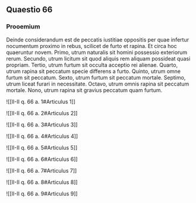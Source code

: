 ## Quaestio 66

### Prooemium

Deinde considerandum est de peccatis iustitiae oppositis per quae infertur nocumentum proximo in rebus, scilicet de furto et rapina. Et circa hoc quaeruntur novem. Primo, utrum naturalis sit homini possessio exteriorum rerum. Secundo, utrum licitum sit quod aliquis rem aliquam possideat quasi propriam. Tertio, utrum furtum sit occulta acceptio rei alienae. Quarto, utrum rapina sit peccatum specie differens a furto. Quinto, utrum omne furtum sit peccatum. Sexto, utrum furtum sit peccatum mortale. Septimo, utrum liceat furari in necessitate. Octavo, utrum omnis rapina sit peccatum mortale. Nono, utrum rapina sit gravius peccatum quam furtum.

![[II-II q. 66 a. 1#Articulus 1]]

![[II-II q. 66 a. 2#Articulus 2]]

![[II-II q. 66 a. 3#Articulus 3]]

![[II-II q. 66 a. 4#Articulus 4]]

![[II-II q. 66 a. 5#Articulus 5]]

![[II-II q. 66 a. 6#Articulus 6]]

![[II-II q. 66 a. 7#Articulus 7]]

![[II-II q. 66 a. 8#Articulus 8]]

![[II-II q. 66 a. 9#Articulus 9]]

